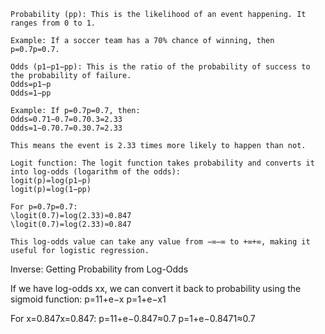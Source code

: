     Probability (pp): This is the likelihood of an event happening. It ranges from 0 to 1.

    Example: If a soccer team has a 70% chance of winning, then p=0.7p=0.7.

    Odds (p1−p1−pp​): This is the ratio of the probability of success to the probability of failure.
    Odds=p1−p
    Odds=1−pp​

    Example: If p=0.7p=0.7, then:
    Odds=0.71−0.7=0.70.3=2.33
    Odds=1−0.70.7​=0.30.7​=2.33

    This means the event is 2.33 times more likely to happen than not.

    Logit function: The logit function takes probability and converts it into log-odds (logarithm of the odds):
    logit(p)=log⁡(p1−p)
    logit(p)=log(1−pp​)

    For p=0.7p=0.7:
    \logit(0.7)=log⁡(2.33)≈0.847
    \logit(0.7)=log(2.33)≈0.847

    This log-odds value can take any value from −∞−∞ to +∞+∞, making it useful for logistic regression.

Inverse: Getting Probability from Log-Odds

If we have log-odds xx, we can convert it back to probability using the sigmoid function:
p=11+e−x
p=1+e−x1​

For x=0.847x=0.847:
p=11+e−0.847≈0.7
p=1+e−0.8471​≈0.7
